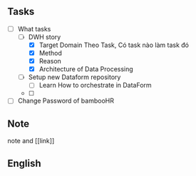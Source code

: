 
## Tasks

- [ ] What tasks
	- [ ] DWH story
		- [x] Target Domain
		      Theo Task, Có task nào làm task đó
		- [x] Method
		- [x] Reason
		- [x] Architecture of Data Processing
	- [ ] Setup new Dataform repository
		- [ ] Learn How to orchestrate in DataForm
	- [ ] 
- [ ] Change Password of bambooHR
## Note

note and [[link]]

## English
